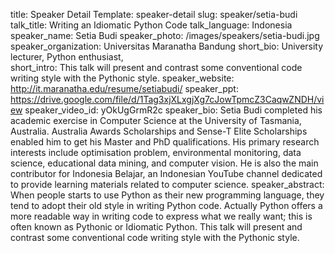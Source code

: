 title: Speaker Detail
Template: speaker-detail
slug: speaker/setia-budi
talk_title: Writing an Idiomatic Python Code
talk_language: Indonesia
speaker_name: Setia Budi
speaker_photo: /images/speakers/setia-budi.jpg
speaker_organization: Universitas Maranatha Bandung
short_bio: University lecturer, Python enthusiast,  
short_intro: This talk will present and contrast some conventional code writing style with the Pythonic style.
speaker_website: http://it.maranatha.edu/resume/setiabudi/
speaker_ppt: https://drive.google.com/file/d/1Tag3xjXLxgjXg7cJowTpmcZ3CaqwZNDH/view
speaker_video_id: yOkUgGrmR2c
speaker_bio: Setia Budi completed his academic exercise in Computer Science at the University of Tasmania, Australia.  Australia Awards Scholarships and Sense-T Elite Scholarships enabled him to get his Master and PhD qualifications. His primary research interests include optimisation problem, environmental monitoring, data science, educational data mining, and computer vision. He is also the main contributor for Indonesia Belajar, an Indonesian YouTube channel dedicated to provide learning materials related to computer science.
speaker_abstract: When people starts to use Python as their new programming language, they tend to adopt their old style in writing Python code. 
    Actually Python offers a more readable way in writing code to express what we really want; this is often known as Pythonic or Idiomatic Python. 
    This talk will present and contrast some conventional code writing style with the Pythonic style.
